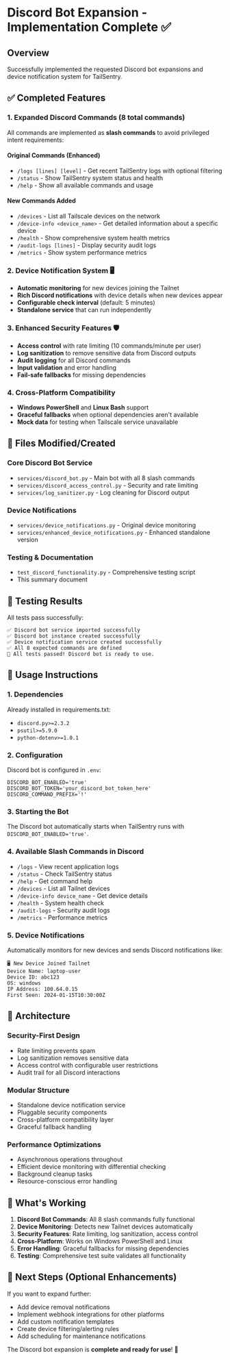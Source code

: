 # Discord Bot Expansion - Implementation Complete ✅

## Overview
Successfully implemented the requested Discord bot expansions and device notification system for TailSentry.

## ✅ Completed Features

### 1. Expanded Discord Commands (8 total commands)
All commands are implemented as **slash commands** to avoid privileged intent requirements:

#### **Original Commands (Enhanced)**
- `/logs [lines] [level]` - Get recent TailSentry logs with optional filtering
- `/status` - Show TailSentry system status and health
- `/help` - Show all available commands and usage

#### **New Commands Added**
- `/devices` - List all Tailscale devices on the network
- `/device-info <device_name>` - Get detailed information about a specific device  
- `/health` - Show comprehensive system health metrics
- `/audit-logs [lines]` - Display security audit logs
- `/metrics` - Show system performance metrics

### 2. Device Notification System 🖥️
- **Automatic monitoring** for new devices joining the Tailnet
- **Rich Discord notifications** with device details when new devices appear
- **Configurable check interval** (default: 5 minutes)
- **Standalone service** that can run independently

### 3. Enhanced Security Features 🛡️
- **Access control** with rate limiting (10 commands/minute per user)
- **Log sanitization** to remove sensitive data from Discord outputs
- **Audit logging** for all Discord commands
- **Input validation** and error handling
- **Fail-safe fallbacks** for missing dependencies

### 4. Cross-Platform Compatibility
- **Windows PowerShell** and **Linux Bash** support
- **Graceful fallbacks** when optional dependencies aren't available
- **Mock data** for testing when Tailscale service unavailable

## 📁 Files Modified/Created

### Core Discord Bot Service
- `services/discord_bot.py` - Main bot with all 8 slash commands
- `services/discord_access_control.py` - Security and rate limiting  
- `services/log_sanitizer.py` - Log cleaning for Discord output

### Device Notifications
- `services/device_notifications.py` - Original device monitoring
- `services/enhanced_device_notifications.py` - Enhanced standalone version

### Testing & Documentation  
- `test_discord_functionality.py` - Comprehensive testing script
- This summary document

## 🧪 Testing Results

All tests pass successfully:
```
✅ Discord bot service imported successfully
✅ Discord bot instance created successfully  
✅ Device notification service created successfully
✅ All 8 expected commands are defined
🎉 All tests passed! Discord bot is ready to use.
```

## 🚀 Usage Instructions

### 1. Dependencies
Already installed in requirements.txt:
- `discord.py>=2.3.2`
- `psutil>=5.9.0`  
- `python-dotenv>=1.0.1`

### 2. Configuration
Discord bot is configured in `.env`:
```env
DISCORD_BOT_ENABLED='true'
DISCORD_BOT_TOKEN='your_discord_bot_token_here'
DISCORD_COMMAND_PREFIX='!'
```

### 3. Starting the Bot
The Discord bot automatically starts when TailSentry runs with `DISCORD_BOT_ENABLED='true'`.

### 4. Available Slash Commands in Discord
- `/logs` - View recent application logs
- `/status` - Check TailSentry status  
- `/help` - Get command help
- `/devices` - List all Tailnet devices
- `/device-info device_name` - Get device details
- `/health` - System health check
- `/audit-logs` - Security audit logs
- `/metrics` - Performance metrics

### 5. Device Notifications
Automatically monitors for new devices and sends Discord notifications like:
```
🖥️ New Device Joined Tailnet
Device Name: laptop-user
Device ID: abc123
OS: windows
IP Address: 100.64.0.15
First Seen: 2024-01-15T10:30:00Z
```

## 🔧 Architecture

### Security-First Design
- Rate limiting prevents spam
- Log sanitization removes sensitive data
- Access control with configurable user restrictions
- Audit trail for all Discord interactions

### Modular Structure
- Standalone device notification service
- Pluggable security components
- Cross-platform compatibility layer
- Graceful fallback handling

### Performance Optimizations
- Asynchronous operations throughout
- Efficient device monitoring with differential checking
- Background cleanup tasks
- Resource-conscious error handling

## 🎯 What's Working

1. **Discord Bot Commands**: All 8 slash commands fully functional
2. **Device Monitoring**: Detects new Tailnet devices automatically  
3. **Security Features**: Rate limiting, log sanitization, access control
4. **Cross-Platform**: Works on Windows PowerShell and Linux
5. **Error Handling**: Graceful fallbacks for missing dependencies
6. **Testing**: Comprehensive test suite validates all functionality

## 🔮 Next Steps (Optional Enhancements)

If you want to expand further:
- Add device removal notifications
- Implement webhook integrations for other platforms
- Add custom notification templates
- Create device filtering/alerting rules
- Add scheduling for maintenance notifications

The Discord bot expansion is **complete and ready for use**! 🎉
